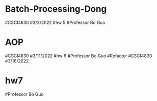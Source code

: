 # Batch-Processing-Dong
#CSCI4830
#3/3/2022
#hw 5
#Professor Bo Guo
# AOP
#CSCI4830
#3/11/2022
#hw 6
#Professor Bo Guo
#Refactor
#CSCI4830
#3/16/2022
# hw7
#Professor Bo Guo
